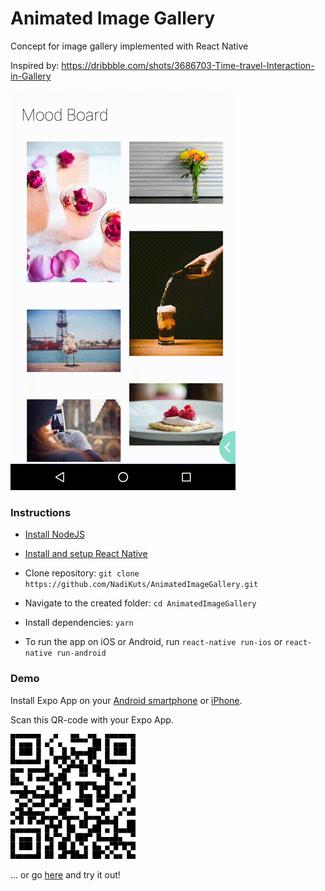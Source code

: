 # Animated Image Gallery

Concept for image gallery implemented with React Native

Inspired by: https://dribbble.com/shots/3686703-Time-travel-Interaction-in-Gallery

![Output sample](1.gif)

### Instructions

- [Install NodeJS](https://nodejs.org/en/)
- [Install and setup React Native](https://facebook.github.io/react-native/docs/getting-started.html)
- Clone repository: `git clone https://github.com/NadiKuts/AnimatedImageGallery.git`

- Navigate to the created folder: `cd AnimatedImageGallery`

- Install dependencies: `yarn`

- To run the app on iOS or Android, run `react-native run-ios` or `react-native run-android` 

### Demo

Install Expo App on your [Android smartphone](https://play.google.com/store/apps/details?id=host.exp.exponent&referrer=www) or [iPhone](https://itunes.apple.com/app/apple-store/id982107779?ct=www&mt=8).

Scan this QR-code with your Expo App. 

![alt text](qr-code.png)

... or go [here](https://expo.io/@devilsanek/animated-gallery) and try it out!

